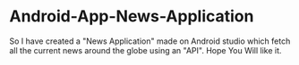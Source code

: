 # Android-App-News-Application
So I have created a "News Application" made on Android studio which fetch all the current news around the globe using an "API". Hope You Will like it.
